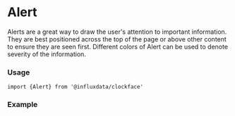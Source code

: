 # Alert

Alerts are a great way to draw the user's attention to important information. They are best positioned across the top of the page or above other content to ensure they are seen first. Different colors of Alert can be used to denote severity of the information.

### Usage
```tsx
import {Alert} from '@influxdata/clockface'
```

### Example
<!-- STORY -->


<!-- STORY HIDE START -->

<!-- STORY HIDE END -->

<!-- PROPS -->
